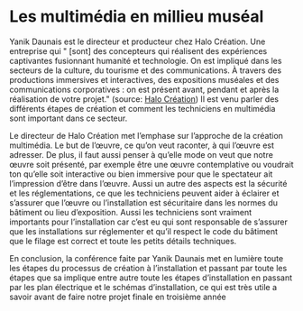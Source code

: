 # Les multimédia en millieu muséal

Yanik Daunais est le directeur et producteur chez Halo Création. Une entreprise qui " [sont] des concepteurs qui réalisent des expériences captivantes fusionnant humanité et technologie. On est impliqué dans les secteurs de la culture, du tourisme et des communications. À travers des productions immersives et interactives, des expositions muséales et des communications corporatives : on est présent avant, pendant et après la réalisation de votre projet." (source: [Halo Création](https://halo.team/)) Il est venu parler des différents étapes de création et comment les techniciens en multimédia sont important dans ce secteur.


Le directeur de Halo Création met l’emphase sur l’approche de la création multimédia. Le but de l’œuvre, ce qu’on veut raconter, à qui l’œuvre est adresser. De plus, il faut aussi penser à qu’elle mode on veut que notre œuvre soit présenté, par exemple être une œuvre contemplative ou voudrait ton qu’elle soit interactive ou bien immersive pour que le spectateur ait l’impression d’être dans l’œuvre. Aussi un autre des aspects est la sécurité et les réglementations, ce que les techniciens peuvent aider à éclairer et s’assurer que l’œuvre ou l’installation est sécuritaire dans les normes du bâtiment ou lieu d’exposition. Aussi les techniciens sont vraiment importants pour l’installation car c’est eu qui sont responsable de s’assurer que les installations sur réglementer et qu’il respect le code du bâtiment que le filage est correct et toute les petits détails techniques.


En conclusion, la conférence faite par Yanik Daunais met en lumière toute les étapes du processus de création à l’installation et passant par toute les étapes que sa implique entre autre toute les étapes d’installation en passant par les plan électrique et le schémas d’installation, ce qui est très utile a savoir avant de faire notre projet finale en troisième année

